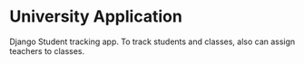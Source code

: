 # University Application
 Django Student tracking app. To track students and classes, also can assign teachers to classes.

